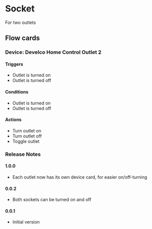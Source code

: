 # Socket
For two outlets

## Flow cards 

### Device: Develco Home Control Outlet 2

#### Triggers
- Outlet is turned on
- Outlet is turned off

#### Conditions
- Outlet is turned on
- Outlet is turned off

#### Actions
- Turn outlet on
- Turn outlet off
- Toggle outlet

### Release Notes

#### 1.0.0
- Each outlet now has its own device card, for easier on/off-turning

#### 0.0.2
- Both sockets can be turned on and off

#### 0.0.1
- Initial version